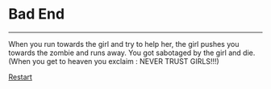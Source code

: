# Bad End
----
When you run towards the girl and try to help her, the girl pushes you towards the zombie and runs away. You got sabotaged by the girl and die. (When you get to heaven you exclaim : NEVER TRUST GIRLS!!!)

[Restart](../home.md)